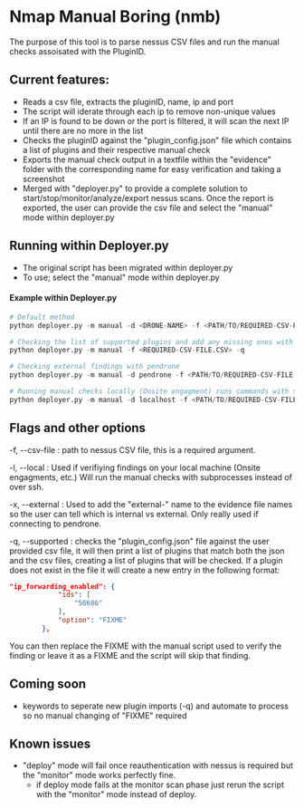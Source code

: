 # Nmap Manual Boring (nmb)
The purpose of this tool is to parse nessus CSV files and run the manual checks assoisated with the PluginID.

## Current features:
- Reads a csv file, extracts the pluginID, name, ip and port
- The script will iderate through each ip to remove non-unique values
- If an IP is found to be down or the port is filtered, it will scan the next IP until there are no more in the list
- Checks the pluginID against the "plugin_config.json" file which contains a list of plugins and their respective manual check
- Exports the manual check output in a textfile within the "evidence" folder with the corresponding name for easy verification and taking a screenshot
- Merged with "deployer.py" to provide a complete solution to start/stop/monitor/analyze/export nessus scans. Once the report is exported, the user can provide the csv file and select the "manual" mode within deployer.py

## Running within Deployer.py
- The original script has been migrated within deployer.py
- To use; select the "manual" mode within deployer.py 

#### Example within Deployer.py
```python
# Default method
python deployer.py -m manual -d <DRONE-NAME> -f <PATH/TO/REQUIRED-CSV-FILE.CSV>

# Checking the list of supported plugins and add any missing ones with FIXME as the script
python deployer.py -m manual -f <REQUIRED-CSV-FILE.CSV> -q

# Checking external findings with pendrone
python deployer.py -m manual -d pendrone -f <PATH/TO/REQUIRED-CSV-FILE.CSV> --external

# Running manual checks locally (Onsite engagment) runs commands with subprocess rather than over SSH
python deployer.py -m manual -d localhost -f <PATH/TO/REQUIRED-CSV-FILE.CSV> --local
```

## Flags and other options
-f, --csv-file : path to nessus CSV file, this is a required argument.

-l, --local : Used if verifiying findings on your local machine (Onsite engagments, etc.) Will run the manual checks with subprocesses instead of over ssh.

-x, --external : Used to add the "external-" name to the evidence file names so the user can tell which is internal vs external. Only really used if connecting to pendrone. 

-q, --supported : checks the "plugin_config.json" file against the user provided csv file, it will then print a list of plugins that match both the json and the csv files, creating a list of plugins that will be checked. If a plugin does not exist in the file it will create a new entry in the following format:
```json
"ip_forwarding_enabled": {
            "ids": [
                "50686"
            ],
            "option": "FIXME"
        },
```
You can then replace the FIXME with the manual script used to verify the finding or leave it as a FIXME and the script will skip that finding. 

## Coming soon
- keywords to seperate new plugin imports (-q) and automate to process so no manual changing of "FIXME" required

## Known issues
- "deploy" mode will fail once reauthentication with nessus is required but the "monitor" mode works perfectly fine.
    - if deploy mode fails at the monitor scan phase just rerun the script with the "monitor" mode instead of deploy.